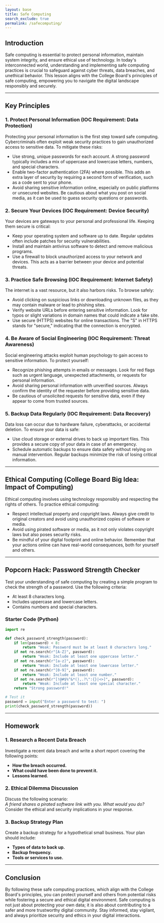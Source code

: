 ```yaml
---
layout: base 
title: Safe Computing 
search_exclude: true
permalink: /safecomputing/
---
```


## Introduction
Safe computing is essential to protect personal information, maintain system integrity, and ensure ethical use of technology. In today's interconnected world, understanding and implementing safe computing practices is crucial to safeguard against cyber threats, data breaches, and unethical behavior. This lesson aligns with the College Board's principles of safe computing, empowering you to navigate the digital landscape responsibly and securely.

---

## Key Principles
### 1. **Protect Personal Information (IOC Requirement: Data Protection)**
Protecting your personal information is the first step toward safe computing. Cybercriminals often exploit weak security practices to gain unauthorized access to sensitive data. To mitigate these risks:
- Use strong, unique passwords for each account. A strong password typically includes a mix of uppercase and lowercase letters, numbers, and special characters.
- Enable two-factor authentication (2FA) where possible. This adds an extra layer of security by requiring a second form of verification, such as a code sent to your phone.
- Avoid sharing sensitive information online, especially on public platforms or unsecured websites. Be cautious about what you post on social media, as it can be used to guess security questions or passwords.

### 2. **Secure Your Devices (IOC Requirement: Device Security)**
Your devices are gateways to your personal and professional life. Keeping them secure is critical:
- Keep your operating system and software up to date. Regular updates often include patches for security vulnerabilities.
- Install and maintain antivirus software to detect and remove malicious programs.
- Use a firewall to block unauthorized access to your network and devices. This acts as a barrier between your device and potential threats.

### 3. **Practice Safe Browsing (IOC Requirement: Internet Safety)**
The internet is a vast resource, but it also harbors risks. To browse safely:
- Avoid clicking on suspicious links or downloading unknown files, as they may contain malware or lead to phishing sites.
- Verify website URLs before entering sensitive information. Look for typos or slight variations in domain names that could indicate a fake site.
- Use secure (HTTPS) websites for online transactions. The "S" in HTTPS stands for "secure," indicating that the connection is encrypted.

### 4. **Be Aware of Social Engineering (IOC Requirement: Threat Awareness)**
Social engineering attacks exploit human psychology to gain access to sensitive information. To protect yourself:
- Recognize phishing attempts in emails or messages. Look for red flags such as urgent language, unexpected attachments, or requests for personal information.
- Avoid sharing personal information with unverified sources. Always confirm the identity of the requester before providing sensitive data.
- Be cautious of unsolicited requests for sensitive data, even if they appear to come from trusted sources.

### 5. **Backup Data Regularly (IOC Requirement: Data Recovery)**
Data loss can occur due to hardware failure, cyberattacks, or accidental deletion. To ensure your data is safe:
- Use cloud storage or external drives to back up important files. This provides a secure copy of your data in case of an emergency.
- Schedule automatic backups to ensure data safety without relying on manual intervention. Regular backups minimize the risk of losing critical information.

---

## Ethical Computing (College Board Big Idea: Impact of Computing)
Ethical computing involves using technology responsibly and respecting the rights of others. To practice ethical computing:
- Respect intellectual property and copyright laws. Always give credit to original creators and avoid using unauthorized copies of software or media.
- Avoid using pirated software or media, as it not only violates copyright laws but also poses security risks.
- Be mindful of your digital footprint and online behavior. Remember that your actions online can have real-world consequences, both for yourself and others.

---

## Popcorn Hack: Password Strength Checker
Test your understanding of safe computing by creating a simple program to check the strength of a password. Use the following criteria:
- At least 8 characters long.
- Includes uppercase and lowercase letters.
- Contains numbers and special characters.

### Starter Code (Python)
```python
import re

def check_password_strength(password):
    if len(password) < 8:
        return "Weak: Password must be at least 8 characters long."
    if not re.search(r"[A-Z]", password):
        return "Weak: Include at least one uppercase letter."
    if not re.search(r"[a-z]", password):
        return "Weak: Include at least one lowercase letter."
    if not re.search(r"[0-9]", password):
        return "Weak: Include at least one number."
    if not re.search(r"[!@#$%^&*(),.?\":{}|<>]", password):
        return "Weak: Include at least one special character."
    return "Strong password!"

# Test it
password = input("Enter a password to test: ")
print(check_password_strength(password))
```

---


## Homework

### 1. Research a Recent Data Breach
Investigate a recent data breach and write a short report covering the following points:
- **How the breach occurred.**
- **What could have been done to prevent it.**
- **Lessons learned.**

### 2. Ethical Dilemma Discussion
Discuss the following scenario:  
*A friend shares a pirated software link with you. What would you do?*  
Consider the ethical and security implications in your response.

### 3. Backup Strategy Plan
Create a backup strategy for a hypothetical small business. Your plan should include:
- **Types of data to back up.**
- **Backup frequency.**
- **Tools or services to use.**

---

## Conclusion
By following these safe computing practices, which align with the College Board's principles, you can protect yourself and others from potential risks while fostering a secure and ethical digital environment. Safe computing is not just about protecting your own data; it is also about contributing to a safer and more trustworthy digital community. Stay informed, stay vigilant, and always prioritize security and ethics in your digital interactions.


